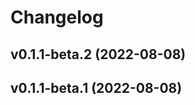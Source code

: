 # Changelog

<!--next-version-placeholder-->

## v0.1.1-beta.2 (2022-08-08)


## v0.1.1-beta.1 (2022-08-08)

